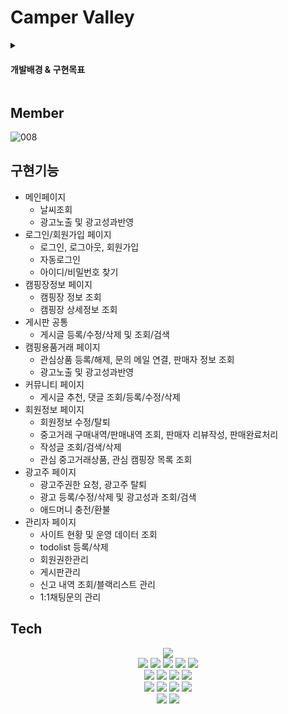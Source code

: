 # Camper Valley
<details>
<summary><h4>개발배경 & 구현목표</h4></summary>
<img src="https://user-images.githubusercontent.com/94452904/188316743-97a3c6cf-4a1d-48b2-94cc-f6fcb5891205.png"/>
</details>

## Member
![008](https://user-images.githubusercontent.com/94452904/188316308-66cf3308-5b3b-430c-8c90-1ccad330172e.png)

## 구현기능
- 메인페이지
  -	날씨조회
  -	광고노출 및 광고성과반영
- 로그인/회원가입 페이지
  - 로그인, 로그아웃, 회원가입
  - 자동로그인
  - 아이디/비밀번호 찾기
- 캠핑장정보 페이지
  - 캠핑장 정보 조회
  - 캠핑장 상세정보 조회
- 게시판 공통
  - 게시글 등록/수정/삭제 및 조회/검색
- 캠핑용품거래 페이지
  - 관심상품 등록/해제, 문의 메일 연결, 판매자 정보 조회
  - 광고노출 및 광고성과반영
- 커뮤니티 페이지
  - 게시글 추천, 댓글 조회/등록/수정/삭제
- 회원정보 페이지
  - 회원정보 수정/탈퇴
  - 중고거래 구매내역/판매내역 조회, 판매자 리뷰작성, 판매완료처리
  - 작성글 조회/검색/삭제
  -	관심 중고거래상품, 관심 캠핑장 목록 조회
- 광고주 페이지
  - 광고주권한 요청, 광고주 탈퇴
  - 광고 등록/수정/삭제 및 광고성과 조회/검색
  - 애드머니 충전/환불
- 관리자 페이지
  - 사이트 현황 및 운영 데이터 조회
  - todolist 등록/삭제
  - 회원권한관리
  - 게시판관리
  - 신고 내역 조회/블랙리스트 관리
  - 1:1채팅문의 관리



## Tech
<div align="center">
<img src="https://img.shields.io/badge/Window-0078D6?style=flat-square&logo=Windows"/></br><img src="https://img.shields.io/badge/HTML5-E34F26?style=flat-square&logo=HTML5&logoColor=ffffff"/> <img src="https://img.shields.io/badge/CSS3-1572B6?style=flat-square&logo=CSS3&logoColor=ffffff"/> <img src="https://img.shields.io/badge/JavaScript-F7DF1E?style=flat-square&logo=JavaScript&logoColor=ffffff"/> <img src="https://img.shields.io/badge/jQuery-0769AD?style=flat-square&logo=jQuery&logoColor=ffffff"/> <img src="https://img.shields.io/badge/Chart.js-FF6384?style=flat-square&logo=Chart.js&logoColor=ffffff"/></br><img src="https://img.shields.io/badge/Java1.8-29792d?style=flat-square"/> <img src="https://img.shields.io/badge/Apache Tomcat-F8DC75?style=flat-square&logo=Apache Tomcat&logoColor=000000"/> <img src="https://img.shields.io/badge/Oracle-f80000?style=flat-square&logo=Oracle"/> <img src="https://img.shields.io/badge/Oracle Cloud DB-f80000?style=flat-square&logo=Oracle"/></br><img src="https://img.shields.io/badge/Spring-6DB33F?style=flat-square&logo=Spring&logoColor=ffffff"/> <img src="https://img.shields.io/badge/Spring Security-6DB33F?style=flat-square&logo=Spring Security&logoColor=ffffff"/> <img src="https://img.shields.io/badge/Mybatis-2e2423?style=flat-square"/> <img src="https://img.shields.io/badge/Bootstrap-7952B3?style=flat-square&logo=Bootstrap&logoColor=ffffff"/></br><img src="https://img.shields.io/badge/Git-F05032?style=flat-square&logo=Git&logoColor=ffffff"/> <img src="https://img.shields.io/badge/GitHub-181717?style=flat-square&logo=GitHub&logoColor=ffffff"/>
</div>


